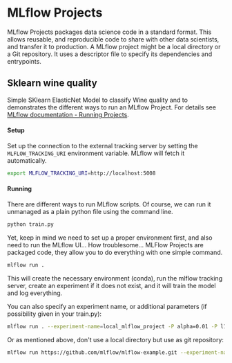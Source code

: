 # MLflow Projects

MLflow Projects packages data science code in a standard format. This allows reusable, and reproducible code to share with other data scientists, and transfer it to production. A MLflow project might be a local directory or a Git repository. It uses a descriptor file to specify its dependencies and entrypoints.

## Sklearn wine quality

Simple SKlearn ElasticNet Model to classify Wine quality and to demonstrates the different ways to run an MLflow Project. For details see [MLflow documentation - Running Projects](https://mlflow.org/docs/latest/projects.html#running-projects).

#### Setup

Set up the connection to the external tracking server by setting the `MLFLOW_TRACKING_URI` environment variable. MLflow will fetch it automatically.

```bash
export MLFLOW_TRACKING_URI=http://localhost:5008
```

#### Running

There are different ways to run MLflow scripts. Of course, we can run it unmanaged as a plain python file using the command line.

```bash
python train.py
```

Yet, keep in mind we need to set up a proper environment first, and also need to run the MLflow UI... How troublesome... MLFlow Projects are packaged code, they allow you to do everything with one simple command.

```bash
mlflow run .
```

This will create the necessary environment (conda), run the mlflow tracking server, create an experiment if it does not exist, and it will train the model and log everything.

You can also specify an experiment name, or additional parameters (if possibility given in your train.py):
```bash
mlflow run . --experiment-name=local_mlflow_project -P alpha=0.01 -P l1_ratio=0.2
```

Or as mentioned above, don't use a local directory but use as git repository:

```bash
mlflow run https://github.com/mlflow/mlflow-example.git --experiment-name=github_mlflow_project -P alpha=0.03 -P l1_ratio=0.4
```

